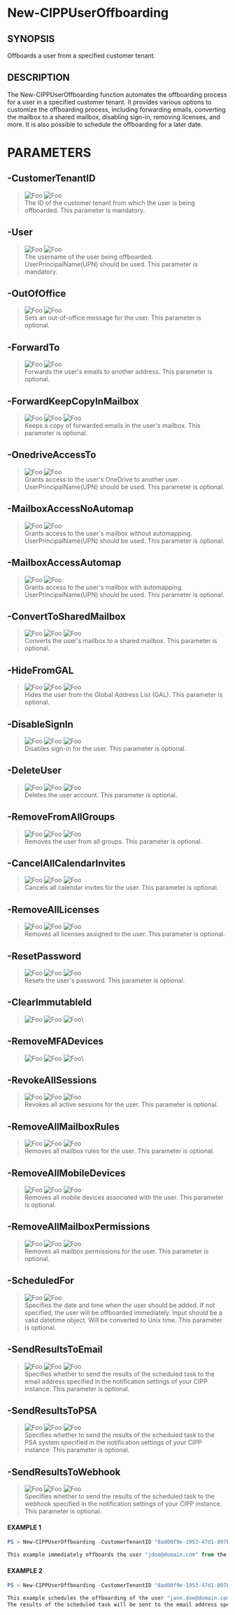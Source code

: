 # New-CIPPUserOffboarding
## SYNOPSIS
Offboards a user from a specified customer tenant.
## DESCRIPTION
The New-CIPPUserOffboarding function automates the offboarding process for a user in a specified customer tenant. 
It provides various options to customize the offboarding process, including forwarding emails, converting the mailbox 
to a shared mailbox, disabling sign-in, removing licenses, and more. It is also possible to schedule the offboarding for a later date.
# PARAMETERS

## **-CustomerTenantID**
> ![Foo](https://img.shields.io/badge/Type-String-Blue?) ![Foo](https://img.shields.io/badge/Mandatory-TRUE-Red?) \
The ID of the customer tenant from which the user is being offboarded. This parameter is mandatory.

  ## **-User**
> ![Foo](https://img.shields.io/badge/Type-String-Blue?) ![Foo](https://img.shields.io/badge/Mandatory-TRUE-Red?) \
The username of the user being offboarded. UserPrincipalName(UPN) should be used. This parameter is mandatory.

  ## **-OutOfOffice**
> ![Foo](https://img.shields.io/badge/Type-String-Blue?) ![Foo](https://img.shields.io/badge/Mandatory-FALSE-Green?) \
Sets an out-of-office message for the user. This parameter is optional.

  ## **-ForwardTo**
> ![Foo](https://img.shields.io/badge/Type-String-Blue?) ![Foo](https://img.shields.io/badge/Mandatory-FALSE-Green?) \
Forwards the user's emails to another address. This parameter is optional.

  ## **-ForwardKeepCopyInMailbox**
> ![Foo](https://img.shields.io/badge/Type-SwitchParameter-Blue?) ![Foo](https://img.shields.io/badge/Mandatory-FALSE-Green?) ![Foo](https://img.shields.io/badge/DefaultValue-False-Blue?color=5547a8)\
Keeps a copy of forwarded emails in the user's mailbox. This parameter is optional.

  ## **-OnedriveAccessTo**
> ![Foo](https://img.shields.io/badge/Type-String-Blue?) ![Foo](https://img.shields.io/badge/Mandatory-FALSE-Green?) \
Grants access to the user's OneDrive to another user. UserPrincipalName(UPN) should be used. This parameter is optional.

  ## **-MailboxAccessNoAutomap**
> ![Foo](https://img.shields.io/badge/Type-String-Blue?) ![Foo](https://img.shields.io/badge/Mandatory-FALSE-Green?) \
Grants access to the user's mailbox without automapping. UserPrincipalName(UPN) should be used. This parameter is optional.

  ## **-MailboxAccessAutomap**
> ![Foo](https://img.shields.io/badge/Type-String-Blue?) ![Foo](https://img.shields.io/badge/Mandatory-FALSE-Green?) \
Grants access to the user's mailbox with automapping. UserPrincipalName(UPN) should be used. This parameter is optional.

  ## **-ConvertToSharedMailbox**
> ![Foo](https://img.shields.io/badge/Type-SwitchParameter-Blue?) ![Foo](https://img.shields.io/badge/Mandatory-FALSE-Green?) ![Foo](https://img.shields.io/badge/DefaultValue-False-Blue?color=5547a8)\
Converts the user's mailbox to a shared mailbox. This parameter is optional.

  ## **-HideFromGAL**
> ![Foo](https://img.shields.io/badge/Type-SwitchParameter-Blue?) ![Foo](https://img.shields.io/badge/Mandatory-FALSE-Green?) ![Foo](https://img.shields.io/badge/DefaultValue-False-Blue?color=5547a8)\
Hides the user from the Global Address List (GAL). This parameter is optional.

  ## **-DisableSignIn**
> ![Foo](https://img.shields.io/badge/Type-SwitchParameter-Blue?) ![Foo](https://img.shields.io/badge/Mandatory-FALSE-Green?) ![Foo](https://img.shields.io/badge/DefaultValue-False-Blue?color=5547a8)\
Disables sign-in for the user. This parameter is optional.

  ## **-DeleteUser**
> ![Foo](https://img.shields.io/badge/Type-SwitchParameter-Blue?) ![Foo](https://img.shields.io/badge/Mandatory-FALSE-Green?) ![Foo](https://img.shields.io/badge/DefaultValue-False-Blue?color=5547a8)\
Deletes the user account. This parameter is optional.

  ## **-RemoveFromAllGroups**
> ![Foo](https://img.shields.io/badge/Type-SwitchParameter-Blue?) ![Foo](https://img.shields.io/badge/Mandatory-FALSE-Green?) ![Foo](https://img.shields.io/badge/DefaultValue-False-Blue?color=5547a8)\
Removes the user from all groups. This parameter is optional.

  ## **-CancelAllCalendarInvites**
> ![Foo](https://img.shields.io/badge/Type-SwitchParameter-Blue?) ![Foo](https://img.shields.io/badge/Mandatory-FALSE-Green?) ![Foo](https://img.shields.io/badge/DefaultValue-False-Blue?color=5547a8)\
Cancels all calendar invites for the user. This parameter is optional.

  ## **-RemoveAllLicenses**
> ![Foo](https://img.shields.io/badge/Type-SwitchParameter-Blue?) ![Foo](https://img.shields.io/badge/Mandatory-FALSE-Green?) ![Foo](https://img.shields.io/badge/DefaultValue-False-Blue?color=5547a8)\
Removes all licenses assigned to the user. This parameter is optional.

  ## **-ResetPassword**
> ![Foo](https://img.shields.io/badge/Type-SwitchParameter-Blue?) ![Foo](https://img.shields.io/badge/Mandatory-FALSE-Green?) ![Foo](https://img.shields.io/badge/DefaultValue-False-Blue?color=5547a8)\
Resets the user's password. This parameter is optional.

  ## **-ClearImmutableId**
> ![Foo](https://img.shields.io/badge/Type-SwitchParameter-Blue?) ![Foo](https://img.shields.io/badge/Mandatory-FALSE-Green?) ![Foo](https://img.shields.io/badge/DefaultValue-False-Blue?color=5547a8)\


  ## **-RemoveMFADevices**
> ![Foo](https://img.shields.io/badge/Type-SwitchParameter-Blue?) ![Foo](https://img.shields.io/badge/Mandatory-FALSE-Green?) ![Foo](https://img.shields.io/badge/DefaultValue-False-Blue?color=5547a8)\


  ## **-RevokeAllSessions**
> ![Foo](https://img.shields.io/badge/Type-SwitchParameter-Blue?) ![Foo](https://img.shields.io/badge/Mandatory-FALSE-Green?) ![Foo](https://img.shields.io/badge/DefaultValue-False-Blue?color=5547a8)\
Revokes all active sessions for the user. This parameter is optional.

  ## **-RemoveAllMailboxRules**
> ![Foo](https://img.shields.io/badge/Type-SwitchParameter-Blue?) ![Foo](https://img.shields.io/badge/Mandatory-FALSE-Green?) ![Foo](https://img.shields.io/badge/DefaultValue-False-Blue?color=5547a8)\
Removes all mailbox rules for the user. This parameter is optional.

  ## **-RemoveAllMobileDevices**
> ![Foo](https://img.shields.io/badge/Type-SwitchParameter-Blue?) ![Foo](https://img.shields.io/badge/Mandatory-FALSE-Green?) ![Foo](https://img.shields.io/badge/DefaultValue-False-Blue?color=5547a8)\
Removes all mobile devices associated with the user. This parameter is optional.

  ## **-RemoveAllMailboxPermissions**
> ![Foo](https://img.shields.io/badge/Type-SwitchParameter-Blue?) ![Foo](https://img.shields.io/badge/Mandatory-FALSE-Green?) ![Foo](https://img.shields.io/badge/DefaultValue-False-Blue?color=5547a8)\
Removes all mailbox permissions for the user. This parameter is optional.

  ## **-ScheduledFor**
> ![Foo](https://img.shields.io/badge/Type-DateTime-Blue?) ![Foo](https://img.shields.io/badge/Mandatory-FALSE-Green?) \
Specifies the date and time when the user should be added. If not specified, the user will be offboarded immediately. Input should be a valid datetime object. Will be converted to Unix time. This parameter is optional.

  ## **-SendResultsToEmail**
> ![Foo](https://img.shields.io/badge/Type-SwitchParameter-Blue?) ![Foo](https://img.shields.io/badge/Mandatory-FALSE-Green?) ![Foo](https://img.shields.io/badge/DefaultValue-False-Blue?color=5547a8)\
Specifies whether to send the results of the scheduled task to the email address specified in the notification settings of your CIPP instance. This parameter is optional.

  ## **-SendResultsToPSA**
> ![Foo](https://img.shields.io/badge/Type-SwitchParameter-Blue?) ![Foo](https://img.shields.io/badge/Mandatory-FALSE-Green?) ![Foo](https://img.shields.io/badge/DefaultValue-False-Blue?color=5547a8)\
Specifies whether to send the results of the scheduled task to the PSA system specified in the notification settings of your CIPP instance. This parameter is optional.

  ## **-SendResultsToWebhook**
> ![Foo](https://img.shields.io/badge/Type-SwitchParameter-Blue?) ![Foo](https://img.shields.io/badge/Mandatory-FALSE-Green?) ![Foo](https://img.shields.io/badge/DefaultValue-False-Blue?color=5547a8)\
Specifies whether to send the results of the scheduled task to the webhook specified in the notification settings of your CIPP instance. This parameter is optional.

 #### EXAMPLE 1
```powershell
PS > New-CIPPUserOffboarding -CustomerTenantID "8ad00f9e-1953-47d1-897b-8fec4138cde7" -User "jdoe@domain.com" -DisableSignIn -RemoveAllLicenses -ConvertToSharedMailbox

This example immediately offboards the user "jdoe@domain.com" from the customer tenant with ID "8ad00f9e-1953-47d1-897b-8fec4138cde7", disables sign-in, removes all licenses, and converts the user's mailbox to a shared mailbox.
```
 #### EXAMPLE 2
```powershell
PS > New-CIPPUserOffboarding -CustomerTenantID "8ad00f9e-1953-47d1-897b-8fec4138cde7" -User "jane.doe@domain.com" -DeleteUser -ScheduledFor ((Get-Date).AddDays(7)) -SendResultsToEmail

This example schedules the offboarding of the user "jane.doe@domain.com" from the customer tenant with ID "8ad00f9e-1953-47d1-897b-8fec4138cde7" for 7 days from the current date.
The results of the scheduled task will be sent to the email address specified in the notification settings of your CIPP instance.
```

